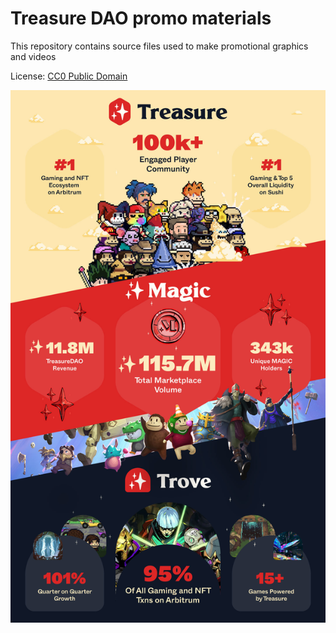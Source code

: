 # Treasure DAO promo materials

This repository contains source files used to make promotional graphics and videos

License: [CC0 Public Domain](https://creativecommons.org/publicdomain/zero/1.0/)

![treasure_dao_stats](/infographics/treasure_dao_stats/treasure_dao_stats.jpg)
